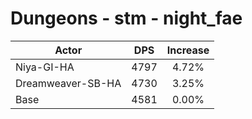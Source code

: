 # Dungeons - stm - night_fae
| Actor | DPS | Increase |
|---|:---:|:---:|
|Niya-GI-HA|4797|4.72%|
|Dreamweaver-SB-HA|4730|3.25%|
|Base|4581|0.00%|
